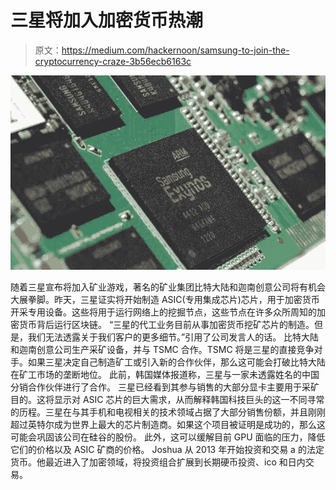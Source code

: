 # 三星将加入加密货币热潮

> 原文：<https://medium.com/hackernoon/samsung-to-join-the-cryptocurrency-craze-3b56ecb6163c>

![](img/579717c5cd592138da28cb3908afb195.png)

随着三星宣布将加入矿业游戏，著名的矿业集团比特大陆和迦南创意公司将有机会大展拳脚。昨天，三星证实将开始制造 ASIC(专用集成芯片)芯片，用于加密货币开采专用设备。这些将用于运行网络上的挖掘节点，这些节点在许多众所周知的加密货币背后运行区块链。
“三星的代工业务目前从事加密货币挖矿芯片的制造。但是，我们无法透露关于我们客户的更多细节。”引用了公司发言人的话。
比特大陆和迦南创意公司生产采矿设备，并与 TSMC 合作。TSMC 将是三星的直接竞争对手。如果三星决定自己制造矿工或引入新的合作伙伴，那么这可能会打破比特大陆在矿工市场的垄断地位。
此前，韩国媒体报道称，三星与一家未透露姓名的中国分销合作伙伴进行了合作。
三星已经看到其参与销售的大部分显卡主要用于采矿目的。这将显示对 ASIC 芯片的巨大需求，从而解释韩国科技巨头的这一不同寻常的历程。三星在与其手机和电视相关的技术领域占据了大部分销售份额，并且刚刚超过英特尔成为世界上最大的芯片制造商。如果这个项目被证明是成功的，那么这可能会巩固该公司在硅谷的股份。
此外，这可以缓解目前 GPU 面临的压力，降低它们的价格以及 ASIC 矿商的价格。
Joshua 从 2013 年开始投资和交易 a 的法定货币。他最近进入了加密领域，将投资组合扩展到长期硬币投资、ico 和日内交易。